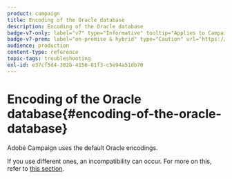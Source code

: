 ```yaml
---
product: campaign
title: Encoding of the Oracle database
description: Encoding of the Oracle database
badge-v7-only: label="v7" type="Informative" tooltip="Applies to Campaign Classic v7 only"
badge-v7-prem: label="on-premise & hybrid" type="Caution" url="https://experienceleague.adobe.com/docs/campaign-classic/using/installing-campaign-classic/architecture-and-hosting-models/hosting-models-lp/hosting-models.html" tooltip="Applies to on-premise and hybrid deployments only"
audience: production
content-type: reference
topic-tags: troubleshooting
exl-id: e37cf5d4-382b-4156-81f3-c5e94a51db70
---
```

# Encoding of the Oracle database{#encoding-of-the-oracle-database}



Adobe Campaign uses the default Oracle encodings.

If you use different ones, an incompatibility can occur. For more on this, refer to [this section](../../installation/using/database.md#oracle).
